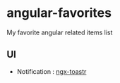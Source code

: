 # angular-favorites
My favorite angular related items list

## UI

- Notification : [ngx-toastr](https://github.com/scttcper/ngx-toastr)
